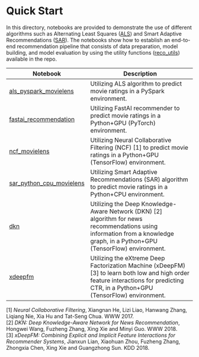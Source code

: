 # Quick Start

In this directory, notebooks are provided to demonstrate the use of different algorithms such as 
 Alternating Least Squares ([ALS](https://spark.apache.org/docs/latest/api/python/_modules/pyspark/ml/recommendation.html#ALS)) and Smart Adaptive Recommendations ([SAR](https://github.com/Microsoft/Product-Recommendations/blob/master/doc/sar.md)). The notebooks show how to establish an end-to-end recommendation pipeline that consists of
data preparation, model building, and model evaluation by using the utility functions ([reco_utils](../../reco_utils))
 available in the repo.
 
| Notebook | Description | 
| --- | --- | 
| [als_pyspark_movielens](als_pyspark_movielens.ipynb) | Utilizing ALS algorithm to predict movie ratings in a PySpark environment.
| [fastai_recommendation](fastai_recommendation.ipynb) | Utilizing FastAI recommender to predict movie ratings in a Python+GPU (PyTorch) environment.
| [ncf_movielens](ncf_movielens.ipynb) | Utilizing Neural Collaborative Filtering (NCF) [1] to predict movie ratings in a Python+GPU (TensorFlow) environment.
| [sar_python_cpu_movielens](sar_single_node_movielens.ipynb) | Utilizing Smart Adaptive Recommendations (SAR) algorithm to predict movie ratings in a Python+CPU environment.
| [dkn](dkn.ipynb) | Utilizing the Deep Knowledge-Aware Network (DKN) [2] algorithm for news recommendations using information from a knowledge graph, in a Python+GPU (TensorFlow) environment.
| [xdeepfm](xdeepfm.ipynb) | Utilizing the eXtreme Deep Factorization Machine (xDeepFM) [3] to learn both low and high order feature interactions for predicting CTR, in a Python+GPU (TensorFlow) environment.<br>

[1] _Neural Collaborative Filtering_, Xiangnan He, Lizi Liao, Hanwang Zhang, Liqiang Nie, Xia Hu and Tat-Seng Chua. WWW 2017.<br>
[2] _DKN: Deep Knowledge-Aware Network for News Recommendation_, Hongwei Wang, Fuzheng Zhang, Xing Xie and Minyi Guo. WWW 2018.<br>
[3] _xDeepFM: Combining Explicit and Implicit Feature Interactions for Recommender Systems_, Jianxun Lian, Xiaohuan Zhou, Fuzheng Zhang, Zhongxia Chen, Xing Xie and Guangzhong Sun. KDD 2018.

